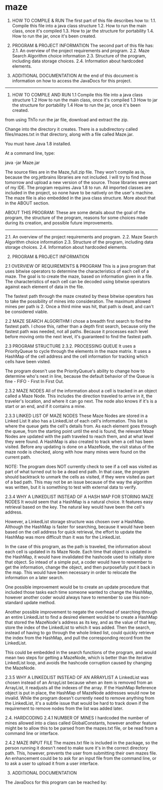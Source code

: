 # maze

1. HOW TO COMPILE & RUN
The first part of this file describes how to:
  1.1. Compile this file into a java class structure
  1.2. How to run the main class, once it's compiled
  1.3. How to jar the structure for portability
  1.4. How to run the jar, once it's been created.

2. PROGRAM & PROJECT INFORMATION
The second part of this file has:
  2.1. An overview of the project requirements and program.
  2.2. Maze Search Algorithm choice information
  2.3. Structure of the program, including data storage choices.
  2.4. Information about hardcoded elements.

3. ADDITIONAL DOCUMENTATION
At the end of this document is information on how to access the JavaDocs for this project.

************************
1. HOW TO COMPILE AND RUN
  1.1 Compile this file into a java class structure
  1.2 How to run the main class, once it's compiled
  1.3 How to jar the structure for portability
  1.4 How to run the jar, once it's been created.

from using ThTo run the jar file, download and extract the zip.

Change into the directory it creates.
There is a subdirectory called files/mazes.txt in that directory, along with a file called Maze.jar.

You must have Java 1.8 installed.

At a command line, type:

java -jar Maze.jar

The source files are in the Maze_full.zip file.  They won't compile as is, because the org.jetbrains libraries are not included.  I will try to find those tomorrow and upload a new version of the source.  Those libraries were part of my IDE.
The program requires Java 1.8 to run.
All imported classes are included in the project, so none have to be natively on the user's machine.
The maze file is also embedded in the java class structure.  More about that in the ABOUT section.

ABOUT THIS PROGRAM:
These are some details about the goal of the program, the structure of the program, reasons for some choices made during its creation, and possible future improvements.
**********
2.1. An overview of the project requirements and program.
2.2. Maze Search Algorithm choice information
2.3. Structure of the program, including data storage choices.
2.4. Information about hardcoded elements.

2. PROGRAM & PROJECT INFORMATION

2.1 OVERVIEW OF REQUIREMENTS & PROGRAM
This is a java program that uses bitwise operators to determine the characteristics of each cell of a maze. The goal is to create the maze, based on information given in a file.  The characteristics of each cell can be decoded using bitwise operators against each element of data in the file.

The fastest path through the maze created by these bitwise operators has to take the possibility of mines into consideration. The maximum allowed mines per path is 2.  Once a third mine was hit, that path is dead, and can't be considered viable.

2.2 MAZE SEARCH ALGORITHM
I chose a breadth first search to find the fastest path. I chose this, rather than a depth first search, because only the fastest path was needed, not all paths.  Because it processes each level before moving onto the next level, it's guaranteed to find the fastest path.

2.3 PROGRAM STRUCTURE
2.3.2. PROCESSING QUEUE
It uses a PriorityQueue to cycle through the elements in the maze matrix.  It uses a HashMap of the cell address and the cell information for tracking which cells have been visted.  

The program doesn't use the PriorityQueue's ability to change how to determine who's next in line, because the default behavior of the Queue is fine - FIFO - First In First Out.

2.3.2 MAZE NODES
All of the information about a cell is tracked in an object called a Maze Node.  This includes the direction traveled to arrive in it, the traveler's location, and where it can go next.  The node also knows if it's is a start or an end, and if it contains a mine.

2.3.3 LINKED LIST OF MAZE NODES
These Maze Nodes are stored in a Linked List
It also has a LinkedList of each cell's information. This list is where the queue gets the cell's details from.  As each element goes through the queue, from the starting point until the end is found, the relevant Maze Nodes are updated with the path traveled to reach them, and at what level they were found.  A HashMap is also created to track when a cell has been visited.  Before any updating is done on a MazeNode, the visit status of the maze node is checked, along with how many mines were found on the current path. 

NOTE: The program does NOT currently check to see if a cell was visited as part of what turned out to be a dead end path. In that case, the program should backtrack to unmark the cells as visited, if they were visited as part of a bad path.  This may not be an issue because of the way the algorithm was written, but it is something to test with external data to verify.

2.3.4 WHY A LINKEDLIST INSTEAD OF A HASH MAP FOR STORING MAZE NODES
It would seem that a HashMap is a natural choice. It features easy retrieval based on the key. The natural key would have been the cell's address.

However, a LinkedList storage structure was chosen over a HashMap.  Although the HashMap is faster for searching, because it would have been based on the cell address for quick retrieval, the effort to update the HashMap was more difficult than it was for the LinkedList. 

In the case of this program, as the path is traveled, the information about each cell is updated in its Maze Node.  Each time that object is updated in the HashMap, it would have invalidated the hashcode used to initially store that object.  So intead of a simple put, a coder would have to remember to get the information, change the object, and then purposefully put it back in the map.  This would have been necessary in order to relocate the information on a later search.

One possible improvement would be to create an update procedure that included those tasks each time someone wanted to change the HashMap, however another coder would always have to remember to use this non-standard update method.

Another possible improvement to negate the overhead of searching through an entire LinkedList to find a desired element would be to create a HashMap that stored the MazeNode's address as its key, and as the value of that key, store the index of the LinkedList to which it was added.  Then the search, instead of having to go through the whole linked list, could quickly retrieve the index from the HashMap, and pull the corresponding record from the LinkedList.

This could be embedded in the search functions of the program, and would mean two steps for getting a MazeNode, which is better than the iterative LinkedList loop, and avoids the hashcode corruption caused by changing the MazeNode.

2.3.5 WHY A LINKEDLIST INSTEAD OF AN ARRAYLIST
A LinkedList was chosen instead of an ArrayList because when an item is removed from an ArrayList, it readjusts all the indexes of the array.  If the HashMap Reference object is put in place, the HashMap of MazeNode addresses would now be invalid.  While the program doesn't currently need to remove anything from the LinkedList, it's a subtle issue that would be hard to track down if the requirement to remove nodes from the list was added later.

2.4. HARDCODING
2.4.1 NUMBER OF MINES
I hardcoded the number of mines allowed into a class called GlobalConstants, however another feature might be to allow this to be parsed from the mazes.txt file, or be read from a command line or interface.

2.4.2 MAZE INPUT FILE
The mazes.txt file is included in the package, so the person running it doesn't need to make sure it's in the correct directory path.  This, however, prevents the user from submitting their own mazes file.  An enhancement could be to ask for an input file from the command line, or to ask a user to upload it from a user interface.

3. ADDITIONAL DOCUMENTATION

The JavaDocs for this program can be reached by:
